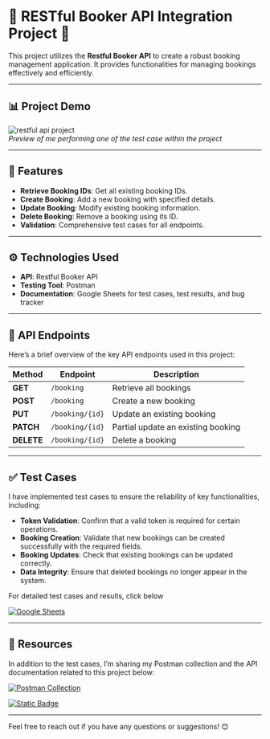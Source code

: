 # 🌟 RESTful Booker API Integration Project 🌟

This project utilizes the **Restful Booker API** to create a robust booking management application. It provides functionalities for managing bookings effectively and efficiently.

---

## 📊 Project Demo

![restful api project](https://github.com/slangslang/RESTful-Booker-API-Integration-Project/blob/main/RESTful%20booker%20API%20demo.gif)   
*Preview of me performing one of the test case within the project*

---

## 🚀 Features
- **Retrieve Booking IDs**: Get all existing booking IDs.
- **Create Booking**: Add a new booking with specified details.
- **Update Booking**: Modify existing booking information.
- **Delete Booking**: Remove a booking using its ID.
- **Validation**: Comprehensive test cases for all endpoints.

---

## ⚙️ Technologies Used
- **API**: Restful Booker API
- **Testing Tool**: Postman
- **Documentation**: Google Sheets for test cases, test results, and bug tracker

---

## 📡 API Endpoints

Here’s a brief overview of the key API endpoints used in this project:

| Method | Endpoint                   | Description                         |
|--------|----------------------------|-------------------------------------|
| **GET**    | `/booking`                 | Retrieve all bookings               |
| **POST**   | `/booking`                 | Create a new booking                |
| **PUT**    | `/booking/{id}`            | Update an existing booking          |
| **PATCH**  | `/booking/{id}`            | Partial update an existing booking  |
| **DELETE** | `/booking/{id}`            | Delete a booking                    |

---

## ✅ Test Cases

I have implemented test cases to ensure the reliability of key functionalities, including:

- **Token Validation**: Confirm that a valid token is required for certain operations.
- **Booking Creation**: Validate that new bookings can be created successfully with the required fields.
- **Booking Updates**: Check that existing bookings can be updated correctly.
- **Data Integrity**: Ensure that deleted bookings no longer appear in the system.

For detailed test cases and results, click below

[![Google Sheets](https://img.shields.io/badge/Google-Sheets-grey?style=for-the-badge&logo=googlesheets&color=%2334A853)](https://drive.google.com/drive/folders/1ZPFXykff1yKNuKKSuLI9qcv29sZTYZiU?usp=sharing)

---

## 🔗 Resources

In addition to the test cases, I’m sharing my Postman collection and the API documentation related to this project below:

[![Postman Collection](https://img.shields.io/badge/Postman-Collection-orange?style=for-the-badge&logo=postman)](https://www.postman.com/rodman-1o4fwe9oqcsfx/workspace/restful-booker-api-testing)

[![Static Badge](https://img.shields.io/badge/RESTful%20Booker%20API-Docs-grey?style=for-the-badge&labelColor=blue)](https://restful-booker.herokuapp.com/apidoc/index.html)

---

Feel free to reach out if you have any questions or suggestions! 😊
